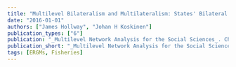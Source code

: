 ```yaml
---
title: "Multilevel Bilateralism and Multilateralism: States' Bilateral and Multilateral Fisheries Treaties and Their Secretariats"
date: "2016-01-01"
authors: ["James Hollway", "Johan H Koskinen"]
publication_types: ["6"]
publication: "_Multilevel Network Analysis for the Social Sciences_. Cham: Springer International Publishing, _pp. 315--332_, https://doi.org/10.1007/978-3-319-24520-1_13"
publication_short: "_Multilevel Network Analysis for the Social Sciences_. Cham: Springer International Publishing, _pp. 315--332_, https://doi.org/10.1007/978-3-319-24520-1_13"
tags: [ERGMs, Fisheries]
---
```


